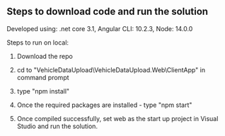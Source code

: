## Steps to download code and run the solution

Developed using: .net core 3.1, Angular CLI: 10.2.3, Node: 14.0.0

Steps to run on local:

1. Download the repo

2. cd to "VehicleDataUpload\VehicleDataUpload.Web\ClientApp" in command prompt

3. type "npm install"

4. Once the required packages are installed - type "npm start"

5. Once compiled successfully, set web as the start up project in Visual Studio and run the solution.


